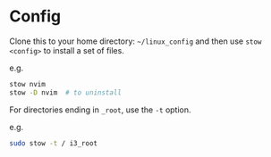 # Config

Clone this to your home directory: `~/linux_config` and then use `stow <config>` to install a set of files.

e.g. 
```bash
stow nvim
stow -D nvim  # to uninstall
```

For directories ending in `_root`, use the `-t` option.

e.g. 
```bash
sudo stow -t / i3_root
```

